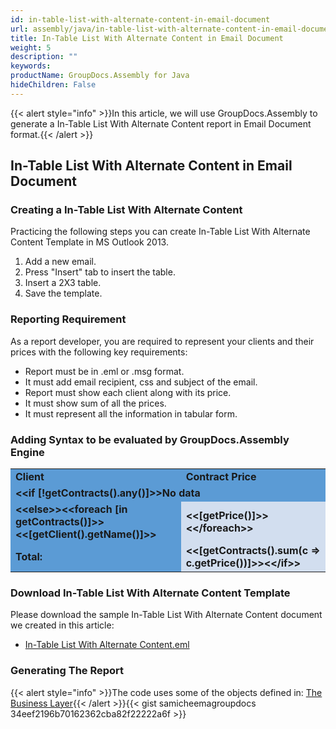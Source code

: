 ```yaml
---
id: in-table-list-with-alternate-content-in-email-document
url: assembly/java/in-table-list-with-alternate-content-in-email-document
title: In-Table List With Alternate Content in Email Document
weight: 5
description: ""
keywords: 
productName: GroupDocs.Assembly for Java
hideChildren: False
---
```

{{< alert style="info" >}}In this article, we will use GroupDocs.Assembly to generate a In-Table List With Alternate Content report in Email Document format.{{< /alert >}}

## In-Table List With Alternate Content in Email Document

### Creating a In-Table List With Alternate Content

Practicing the following steps you can create In-Table List With Alternate Content Template in MS Outlook 2013.

1.  Add a new email.
2.  Press "Insert" tab to insert the table.
3.  Insert a 2X3 table.
4.  Save the template.

### Reporting Requirement

As a report developer, you are required to represent your clients and their prices with the following key requirements:

*   Report must be in .eml or .msg format.
*   It must add email recipient, css and subject of the email.
*   Report must show each client along with its price.
*   It must show sum of all the prices.
*   It must represent all the information in tabular form.

### Adding Syntax to be evaluated by GroupDocs.Assembly Engine

<table class="gd-assembly">
	<tbody>
		<tr>
			<td style="background-color: #5B9BD5"><b>Client</b></td>
			<td style="background-color: #5B9BD5"><b>Contract Price</b></td>
		</tr>
    <tr>
      <td colspan="2" style="background-color: #5B9BD5"><b>&lt;&lt;if [!getContracts().any()]>>No data</td>
		<tr>
			<td style="background-color: #5B9BD5"><b>&lt;&lt;else>>&lt;&lt;foreach [in getContracts()]>>&lt;&lt;[getClient().getName()]>></b></td>
			<td style="background-color: #D2DEEF"><b>&lt;&lt;[getPrice()]>>&lt;&lt;/foreach>></b></td>
		</tr>
    <tr>
			<td style="background-color: #5B9BD5"><b>Total:</b></td>
			<td style="background-color: #D2DEEF"><b>&lt;&lt;[getContracts().sum(c => c.getPrice())]>>&lt;&lt;/if>></b></td>
		</tr>
	</tbody>
</table>

### Download In-Table List With Alternate Content Template

Please download the sample In-Table List With Alternate Content document we created in this article:

*   [In-Table List With Alternate Content.eml](https://raw.githubusercontent.com/groupdocs-assembly/GroupDocs.Assembly-for-Java/master/Examples/GroupDocs.Assembly.Examples.Java/Data/Storage/Email%20Templates/Bulleted%20List.eml?raw=true)

### Generating The Report

{{< alert style="info" >}}The code uses some of the objects defined in: [The Business Layer](https://docs.groupdocs.com/assembly/java/the-business-layer/){{< /alert >}}{{< gist samicheemagroupdocs 34eef2196b70162362cba82f22222a6f >}}


